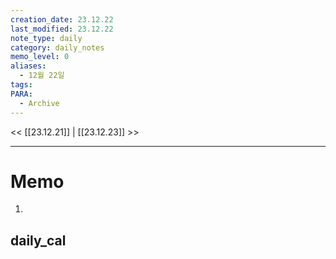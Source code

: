 ```yaml
---
creation_date: 23.12.22
last_modified: 23.12.22
note_type: daily
category: daily_notes
memo_level: 0
aliases:
  - 12월 22일
tags: 
PARA:
  - Archive
---
```


<< [[23.12.21]] | [[23.12.23]] >>

---
# Memo
1.  

## daily_cal
